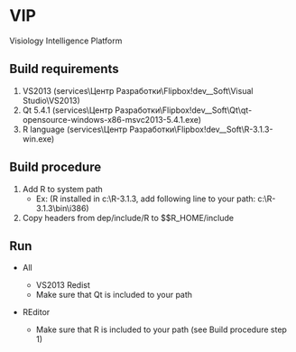 # VIP
Visiology Intelligence Platform

## Build requirements

1. VS2013 (services\Центр Разработки\Flipbox\!dev\__Soft\Visual Studio\VS2013\)
2. Qt 5.4.1 (services\Центр Разработки\Flipbox\!dev\__Soft\Qt\qt-opensource-windows-x86-msvc2013-5.4.1.exe)
3. R language (services\Центр Разработки\Flipbox\!dev\__Soft\R-3.1.3-win.exe)

## Build procedure

1. Add R to system path
   - Ex: (R installed in c:\R-3.1.3\, add following line to your path: c:\R-3.1.3\bin\i386\)
2. Copy headers from dep/include/R to $$R_HOME/include

## Run

* All
  - VS2013 Redist
  - Make sure that Qt is included to your path

* REditor
  - Make sure that R is included to your path (see Build procedure step 1)
